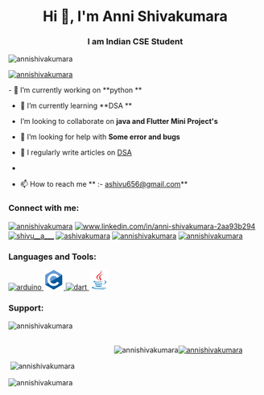 <h1 align="center">Hi 👋, I'm Anni Shivakumara</h1>

<h3 align="center">I am Indian CSE Student</h3>

<p align="left"> <img src="https://komarev.com/ghpvc/?username=annishivakumara&label=Profile%20views&color=0e75b6&style=flat" alt="annishivakumara" /> </p>
<p align="left"> <a href="https://twitter.com/annishivakumara" target="blank"><img src="https://img.shields.io/twitter/follow/annishivakumara?logo=twitter&style=for-the-badge" alt="annishivakumara" /></a> </p>
- 🔭 I’m currently working on **python **
  
- 🌱 I’m currently learning **DSA **
  
- I’m looking to collaborate on **java and Flutter Mini  Project's**
  
- 🤝 I’m looking for help with **Some error and bugs**
  
- 📝 I regularly write articles on [DSA](DBMS)
- 
- 📫 How to reach me ** :- ashivu656@gmail.com**

<h3 align="left">Connect with me:</h3>
<p align="left">
<a href="https://twitter.com/annishivakumara" target="blank"><img align="center" src="https://raw.githubusercontent.com/rahuldkjain/github-profile-readme-generator/master/src/images/icons/Social/twitter.svg" alt="annishivakumara" height="30" width="40" /></a>
<a href="https://linkedin.com/in/www.linkedin.com/in/anni-shivakumara-2aa93b294" target="blank"><img align="center" src="https://raw.githubusercontent.com/rahuldkjain/github-profile-readme-generator/master/src/images/icons/Social/linked-in-alt.svg" alt="www.linkedin.com/in/anni-shivakumara-2aa93b294" height="30" width="40" /></a>
<a href="https://instagram.com/shivu__a___" target="blank"><img align="center" src="https://raw.githubusercontent.com/rahuldkjain/github-profile-readme-generator/master/src/images/icons/Social/instagram.svg" alt="shivu__a___" height="30" width="40" /></a>
<a href="https://www.codechef.com/users/ashivakumara" target="blank"><img align="center" src="https://cdn.jsdelivr.net/npm/simple-icons@3.1.0/icons/codechef.svg" alt="ashivakumara" height="30" width="40" /></a>
<a href="https://www.hackerrank.com/annishivakumara" target="blank"><img align="center" src="https://raw.githubusercontent.com/rahuldkjain/github-profile-readme-generator/master/src/images/icons/Social/hackerrank.svg" alt="annishivakumara" height="30" width="40" /></a>
<a href="https://auth.geeksforgeeks.org/user/annishivakumara" target="blank"><img align="center" src="https://raw.githubusercontent.com/rahuldkjain/github-profile-readme-generator/master/src/images/icons/Social/geeks-for-geeks.svg" alt="annishivakumara" height="30" width="40" /></a>
</p>

<h3 align="left">Languages and Tools:</h3>
<p align="left"> <a href="https://www.arduino.cc/" target="_blank" rel="noreferrer"> <img src="https://cdn.worldvectorlogo.com/logos/arduino-1.svg" alt="arduino" width="40" height="40"/> </a> <a href="https://www.cprogramming.com/" target="_blank" rel="noreferrer"> <img src="https://raw.githubusercontent.com/devicons/devicon/master/icons/c/c-original.svg" alt="c" width="40" height="40"/> </a> <a href="https://dart.dev" target="_blank" rel="noreferrer"> <img src="https://www.vectorlogo.zone/logos/dartlang/dartlang-icon.svg" alt="dart" width="40" height="40"/> </a> <a href="https://www.java.com" target="_blank" rel="noreferrer"> <img src="https://raw.githubusercontent.com/devicons/devicon/master/icons/java/java-original.svg" alt="java" width="40" height="40"/> </a> </p>

<h3 align="left">Support:</h3>
<p><a href="https://www.buymeacoffee.com/annishivakumara"> <img align="left" src="https://cdn.buymeacoffee.com/buttons/v2/default-yellow.png" height="50" width="210" alt="annishivakumara" /></a></p><br><br>

<p><img align="left" src="https://github-readme-stats.vercel.app/api/top-langs?username=annishivakumara&show_icons=true&locale=en&layout=compact" alt="annishivakumara" /></p>
<p align="left"> <a href="https://github.com/ryo-ma/github-profile-trophy"><img src="https://github-profile-trophy.vercel.app/?username=annishivakumara" alt="annishivakumara" /></a> </p>

<p>&nbsp;<img align="center" src="https://github-readme-stats.vercel.app/api?username=annishivakumara&show_icons=true&locale=en" alt="annishivakumara" /></p>

<p><img align="center" src="https://github-readme-streak-stats.herokuapp.com/?user=annishivakumara&" alt="annishivakumara" /></p>
